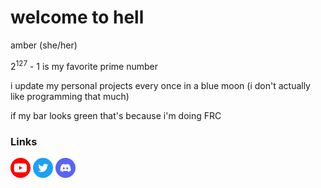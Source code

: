# welcome to hell
amber (she/her)

2<sup>127</sup> - 1 is my favorite prime number

i update my personal projects every once in a blue moon (i don't actually like programming that much)

if my bar looks green that's because i'm doing FRC

### Links
<a href="https://www.youtube.com/@amb3015"><img src="assets/youtube.1024x1024.png" height="32"></a>
<a href="https://twitter.com/Amber93000352"><img src="assets/twitter.1024x1024.png" height="32" width="32"></a>
<a href="https://discord.com/users/293880606650269696"><img src="assets/discord-icon-2048x2048-o5mluhz2.png" height="32" width="32"></a>
<!--
**amb2127/amb2127** is a ✨ _special_ ✨ repository because its `README.md` (this file) appears on your GitHub profile.

Here are some ideas to get you started:

- 🔭 I’m currently working on ...
- 🌱 I’m currently learning ...
- 👯 I’m looking to collaborate on ...
- 🤔 I’m looking for help with ...
- 💬 Ask me about ...
- 📫 How to reach me: ...
- 😄 Pronouns: ...
- ⚡ Fun fact: ...
-->
